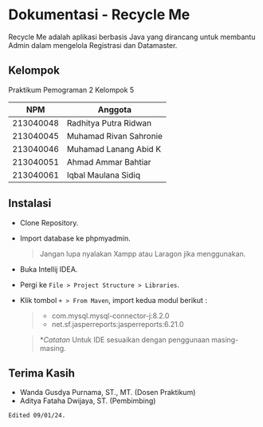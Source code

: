 # Dokumentasi - Recycle Me

Recycle Me adalah aplikasi berbasis Java yang dirancang untuk membantu Admin dalam mengelola Registrasi dan Datamaster.

## Kelompok

Praktikum Pemograman 2
Kelompok 5

|     NPM        |Anggota                        |
|----------------|-------------------------------|
|213040048       |Radhitya Putra Ridwan          |
|213040045       |Muhamad Rivan Sahronie         |
|213040046       |Muhamad Lanang Abid K          |
|213040051       |Ahmad Ammar Bahtiar            |
|213040061       |Iqbal Maulana Sidiq            |


## Instalasi

- Clone Repository.
- Import database ke phpmyadmin.
  > Jangan lupa nyalakan Xampp atau Laragon jika menggunakan.
- Buka Intellij IDEA.
-  Pergi ke `File > Project Structure > Libraries`.
- Klik tombol `+ > From Maven`, import kedua modul berikut :
  > - com.mysql.mysql-connector-j:8.2.0
  > - net.sf.jasperreports:jasperreports:6.21.0

  > **Catatan* Untuk IDE sesuaikan dengan penggunaan masing-masing.


## Terima Kasih

- Wanda Gusdya Purnama, ST., MT. (Dosen Praktikum)
- Aditya Fataha Dwijaya, ST. (Pembimbing)

`Edited 09/01/24.`